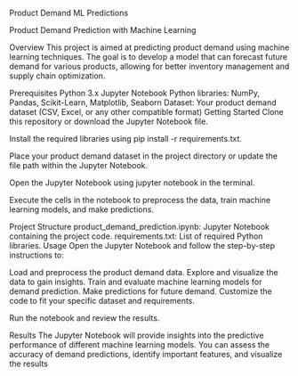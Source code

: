 
Product Demand ML Predictions


Product Demand Prediction with Machine Learning

Overview
This project is aimed at predicting product demand using machine learning techniques. The goal is to develop a model that can forecast future demand for various products, allowing for better inventory management and supply chain optimization.

Prerequisites
Python 3.x
Jupyter Notebook
Python libraries: NumPy, Pandas, Scikit-Learn, Matplotlib, Seaborn
Dataset: Your product demand dataset (CSV, Excel, or any other compatible format)
Getting Started
Clone this repository or download the Jupyter Notebook file.

Install the required libraries using pip install -r requirements.txt.

Place your product demand dataset in the project directory or update the file path within the Jupyter Notebook.

Open the Jupyter Notebook using jupyter notebook in the terminal.

Execute the cells in the notebook to preprocess the data, train machine learning models, and make predictions.

Project Structure
product_demand_prediction.ipynb: Jupyter Notebook containing the project code.
requirements.txt: List of required Python libraries.
Usage
Open the Jupyter Notebook and follow the step-by-step instructions to:

Load and preprocess the product demand data.
Explore and visualize the data to gain insights.
Train and evaluate machine learning models for demand prediction.
Make predictions for future demand.
Customize the code to fit your specific dataset and requirements.

Run the notebook and review the results.

Results
The Jupyter Notebook will provide insights into the predictive performance of different machine learning models. You can assess the accuracy of demand predictions, identify important features, and visualize the results
